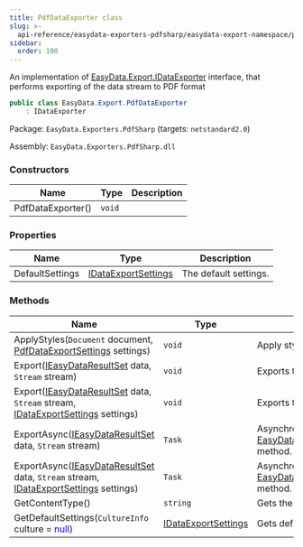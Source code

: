 ```yaml
---
title: PdfDataExporter class
slug: >-
  api-reference/easydata-exporters-pdfsharp/easydata-export-namespace/pdfdataexporter-class
sidebar:
  order: 100
---
```


An implementation of [EasyData.Export.IDataExporter](///////////////easyquery/docs/api-reference/easydata-core/easydata-export-namespace/idataexporter-interface) interface, that performs exporting of the data stream to PDF format
```csharp
public class EasyData.Export.PdfDataExporter
    : IDataExporter

```
Package: `EasyData.Exporters.PdfSharp` (targets: `netstandard2.0`)

Assembly: `EasyData.Exporters.PdfSharp.dll`

### Constructors

| Name | Type | Description | 
| --- | --- | --- | 
| PdfDataExporter() | `void` |  | 


### Properties

| Name | Type | Description | 
| --- | --- | --- | 
| DefaultSettings | [IDataExportSettings](///////////////easyquery/docs/api-reference/easydata-core/easydata-export-namespace/idataexportsettings-interface) | The default settings. | 


### Methods

| Name | Type | Description | 
| --- | --- | --- | 
| ApplyStyles(`Document` document, [PdfDataExportSettings](///////////////easyquery/docs/api-reference/easydata-exporters-pdfsharp/easydata-export-namespace/pdfdataexportsettings-class) settings) | `void` | Apply styles for pdf document | 
| Export([IEasyDataResultSet](///////////////easyquery/docs/api-reference/easydata-core/easydata-namespace/ieasydataresultset-interface) data, `Stream` stream) | `void` | Exports the specified data to the stream. | 
| Export([IEasyDataResultSet](///////////////easyquery/docs/api-reference/easydata-core/easydata-namespace/ieasydataresultset-interface) data, `Stream` stream, [IDataExportSettings](///////////////easyquery/docs/api-reference/easydata-core/easydata-export-namespace/idataexportsettings-interface) settings) | `void` | Exports the specified data to the stream. | 
| ExportAsync([IEasyDataResultSet](///////////////easyquery/docs/api-reference/easydata-core/easydata-namespace/ieasydataresultset-interface) data, `Stream` stream) | `Task` | Asynchronical version of [EasyData.Export.PdfDataExporter.Export(EasyData.IEasyDataResultSet,System.IO.Stream)](///////////////easyquery/docs/api-reference/easydata-exporters-pdfsharp/easydata-export-namespace/pdfdataexporter-class) method. | 
| ExportAsync([IEasyDataResultSet](///////////////easyquery/docs/api-reference/easydata-core/easydata-namespace/ieasydataresultset-interface) data, `Stream` stream, [IDataExportSettings](///////////////easyquery/docs/api-reference/easydata-core/easydata-export-namespace/idataexportsettings-interface) settings) | `Task` | Asynchronical version of [EasyData.Export.PdfDataExporter.Export(EasyData.IEasyDataResultSet,System.IO.Stream)](///////////////easyquery/docs/api-reference/easydata-exporters-pdfsharp/easydata-export-namespace/pdfdataexporter-class) method. | 
| GetContentType() | `string` | Gets the MIME content type of the exporting format. | 
| GetDefaultSettings(`CultureInfo` culture = <span style='color: blue'>null</span>) | [IDataExportSettings](///////////////easyquery/docs/api-reference/easydata-core/easydata-export-namespace/idataexportsettings-interface) | Gets default settings |
